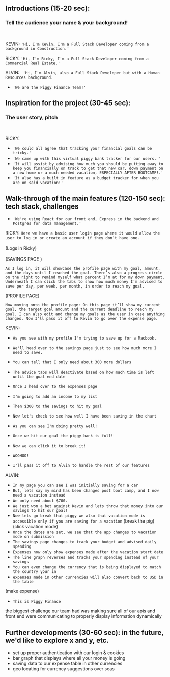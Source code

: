 ## Introductions (15-20 sec): 
 ### Tell the audience your name & your background! 
<br>

KEVIN: ```'Hi, I'm Kevin, I'm a Full Stack Developer coming from a background in Construction.'```

RICKY: ```'Hi, I'm Ricky, I'm a Full Stack Developer coming from a Commercial Real Estate.' ```

ALVIN: ``` 'Hi, I'm Alvin, also a Full Stack Developer but with a Human Resources background.```

- ```'We are the Piggy Finance Team!'```

## Inspiration for the project (30-45 sec): 
   ### The user story, pitch
<br>

RICKY:
- ```'We could all agree that tracking your financial goals can be tricky.'```
- ```'We came up with this virtual piggy bank tracker for our users. '```
- ```'It will assist by advising how much you should be putting away to keep you financially on track to get that new car, down payment on a new home or a much needed vacation, ESPECIALLY AFTER BOOTCAMP!.' ```
- ```'It also has a built in feature as a budget tracker for when you are on said vacation!'```

## Walk-through of the main features (120-150 sec): tech stack, challenges
- ```'We're using React for our front end, Express in the backend and Postgres for data management.'```

RICKY: 
```Here we have a basic user login page where it would allow the user to log in or create an account if they don’t have one. ```
\
\
(Logs in Ricky)
\
\
(SAVINGS PAGE )

```As I log in, it will showcase the profile page with my goal, amount, and the days until I reached the goal. There’s also a progress circle on the right to remind myself what percent I’m at for my down payment. Underneath I can click the tabs to show how much money I’m advised to save per day, per week, per month, in order to reach my goal.```

(PROFILE PAGE)

```Now moving onto the profile page: On this page it’ll show my current goal, the target goal amount and the current deadline to reach my goal. I can also edit and change my goals as the user in case anything changes. Now I’ll pass it off to Kevin to go over the expense page.```

KEVIN: 

- ```As you see with my profile I'm trying to save up for a Macbook.```

- ```We'll head over to the savings page just to see how much more I need to save.```

- ```You can tell that I only need about 300 more dollars ```
- ```The advice tabs will deactivate based on how much time is left until the goal end date```
- ```Once I head over to the expenses page```
- ```I'm going to add an income to my list```
- ```Then $300 to the savings to hit my goal```
- ```Now let's check to see how well I have been saving in the chart```
- ```As you can see I'm doing pretty well!```
- ```Once we hit our goal the piggy bank is full!```
- ```Now we can click it to break it!```
- ```WOOHOO!```
- ```I'll pass it off to Alvin to handle the rest of our features```

ALVIN:

- ```In my page you can see I was initially saving for a car```
- ```But, lets say my mind has been changed post boot camp, and I now need a vacation instead```
- ```We only need about $700.```
- ```We just won a bet against Kevin and lets throw that money into our savings to hit our goal!```
- ```Now lets go break that piggy we also that vacation mode is accessible only if you are saving for a vacation```
(break the pig)
(click vacation mode)
- ```Once the dates are set, we see that the app changes to vacation mode on submission```
- ```The savings page changes to track your budget and advised daily spending```
- ```Expenses now only show expenses made after the vacation start date```
- ```The line graph reverses and tracks your spending instead of your savings```
- ```You can even change the currency that is being displayed to match the country your in``` 
- ```expenses made in other currencies will also convert back to USD in the table```

(make expense)

- ```This is Piggy Finance```

the biggest challenge our team had was making sure all of our apis and front end were communicating to properly display information dynamically


## Further developments (30-60 sec): in the future, we'd like to explore x and y, etc.
- set up proper authentication with our login & cookies
- bar graph that displays where all your money is going
- saving data to our expense table in other currencies
- geo locating for currency suggestions over seas
